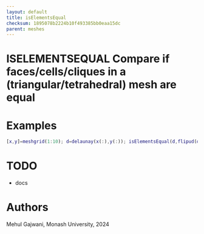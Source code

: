 ```yaml
---
layout: default
title: isElementsEqual
checksum: 1895078b2224b10f493385bb0eaa15dc
parent: meshes
---
```



 
# ISELEMENTSEQUAL Compare if faces/cells/cliques in a (triangular/tetrahedral) mesh are equal
 
# Examples
```matlab
[x,y]=meshgrid(1:10); d=delaunay(x(:),y(:)); isElementsEqual(d,flipud(d))
```
 
# TODO
-  docs 
 
# Authors

Mehul Gajwani, Monash University, 2024


